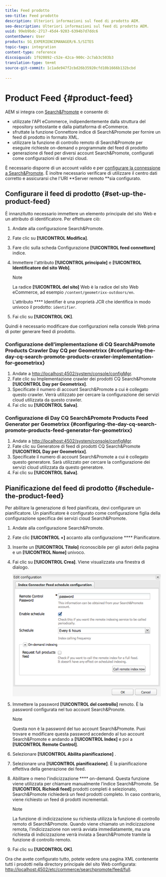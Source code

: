 ```yaml
---
title: Feed prodotto
seo-title: Feed prodotto
description: Ulteriori informazioni sul feed di prodotto AEM.
seo-description: Ulteriori informazioni sul feed di prodotto AEM.
uuid: 99eb9bdc-2717-45d4-9203-6394b7d7ddc6
contentOwner: User
products: SG_EXPERIENCEMANAGER/6.5/SITES
topic-tags: integration
content-type: reference
discoiquuid: 1f920892-c52e-42ca-900c-2c7ab3c503b3
translation-type: tm+mt
source-git-commit: 1c1ade947f2cbd26b35920cfd10b1666b132bcbd

---
```



# Product Feed {#product-feed}

AEM si integra con [Search&amp;Promote](https://www.adobe.com/solutions/testing-targeting/searchandpromote.html) e consente di:

* utilizzate l&#39;API eCommerce, indipendentemente dalla struttura del repository sottostante e dalla piattaforma di eCommerce.
* sfruttate la funzione Connettore indice di Search&amp;Promote per fornire un feed di prodotto in formato XML.
* utilizzare la funzione di controllo remoto di Search&amp;Promote per eseguire richieste on-demand o programmate del feed di prodotto
* generazione di feed per diversi account Search&amp;Promote, configurati come configurazioni di servizi cloud.

È necessario disporre di un account valido e per [configurare la connessione a Search&amp;Promote](/help/sites-administering/search-and-promote.md#configuring-the-connection-to-search-promote). È inoltre necessario verificare di utilizzare il centro [](/help/sites-administering/search-and-promote.md#configuring-the-data-center) dati corretto e assicurarsi che l&#39;URI **Server remoto **sia configurato.

## Configurare il feed di prodotto {#set-up-the-product-feed}

È innanzitutto necessario immettere un elemento principale del sito Web e un attributo di identificatore. Per effettuare ciò:

1. Andate alla configurazione Search&amp;Promote.
1. Fate clic su **[!UICONTROL Modifica]**. 
1. Fare clic sulla scheda Configurazione **[!UICONTROL feed connettore]** indice.
1. Immettere l&#39;attributo **[!UICONTROL principale]** e **[!UICONTROL Identificatore del sito Web]**.

   >[!NOTE]
   >
   >La radice **[!UICONTROL del sito]** Web è la radice del sito Web eCommerce, ad esempio `/content/geometrixx-outdoors/en`.
   >
   >L&#39;attributo **** Identifier è una proprietà JCR che identifica in modo univoco il prodotto: `identifier`.

1. Fai clic su **[!UICONTROL OK]**. 

Quindi è necessario modificare due configurazioni nella console Web prima di poter generare feed di prodotto.

### Configurazione dell’implementazione di CQ Search&amp;Promote Products Crawler Day CQ per Geometrixx {#configuring-the-day-cq-search-promote-products-crawler-implementation-for-geometrixx}

1. Andate a [http://localhost:4502/system/console/configMgr](http://localhost:4502/system/console/configMgr).
1. Fate clic su Implementazione crawler dei prodotti CQ Search&amp;Promote **[!UICONTROL Day per Geometrixx]**.
1. Specificate il numero di account Search&amp;Promote a cui è collegato questo crawler. Verrà utilizzato per cercare la configurazione dei servizi cloud utilizzata da questo crawler.
1. Fai clic su **[!UICONTROL Salva]**.

### Configurazione di Day CQ Search&amp;Promote Products Feed Generator per Geometrixx {#configuring-the-day-cq-search-promote-products-feed-generator-for-geometrixx}

1. Andate a [http://localhost:4502/system/console/configMgr](http://localhost:4502/system/console/configMgr).
1. Fate clic su Generatore di feed di prodotti CQ Search&amp;Promote **[!UICONTROL Day per Geometrixx]**.
1. Specificate il numero di account Search&amp;Promote a cui è collegato questo generatore. Sarà utilizzato per cercare la configurazione dei servizi cloud utilizzata da questo generatore.
1. Fai clic su **[!UICONTROL Salva]**.

## Pianificazione del feed di prodotto {#schedule-the-product-feed}

Per abilitare la generazione di feed pianificata, devi configurare un pianificatore.
Un pianificatore è configurato come configurazione figlia della configurazione specifica dei servizi cloud Search&amp;Promote.

1. Andate alla configurazione Search&amp;Promote.
1. Fate clic **[!UICONTROL +]** accanto alla configurazione **** Pianificatore.
1. Inserite un **[!UICONTROL Titolo]** riconoscibile per gli autori della pagina e un **[!UICONTROL Nome]** univoco.
1. Fai clic su **[!UICONTROL Crea]**. Viene visualizzata una finestra di dialogo.

   ![chlimage_1-108](assets/chlimage_1-108a.png)

1. Immettere la password **[!UICONTROL del controllo]** remoto. È la password configurata nel tuo account Search&amp;Pronote.

   >[!NOTE]
   >
   >Questa non è la password del tuo account Search&amp;Promote. Puoi trovare e modificare questa password accedendo al tuo account Search&amp;Promote e andando a **[!UICONTROL Index]** e poi a **[!UICONTROL Remote Control]**.

1. Selezionare **[!UICONTROL Abilita pianificazione]** .
1. Selezionare una **[!UICONTROL pianificazione]**. È la pianificazione effettiva della generazione dei feed.
1. Abilitare o meno l&#39;indicizzazione **** on-demand. Questa funzione viene utilizzata per chiamare manualmente l’indice Search&amp;Promote. Se **[!UICONTROL Richiedi feed]** prodotti completi è selezionato, Search&amp;Promote richiederà un feed prodotti completo. In caso contrario, viene richiesto un feed di prodotti incrementali.

   >[!NOTE]
   >
   >La funzione di indicizzazione su richiesta utilizza la funzione di controllo remoto di Search&amp;Promote. Quando viene chiamato un indicizzazione remota, l&#39;indicizzazione non verrà avviata immediatamente, ma una richiesta di indicizzazione verrà inviata a Search&amp;Promote tramite la funzione di controllo remoto.

1. Fai clic su **[!UICONTROL OK]**. 

Ora che avete configurato tutto, potete vedere una pagina XML contenente tutti i prodotti nella directory principale del sito Web configurata: [http://localhost:4502/etc/commerce/searchpromote/feed/full](http://localhost:4502/etc/commerce/searchpromote/feed/full).
